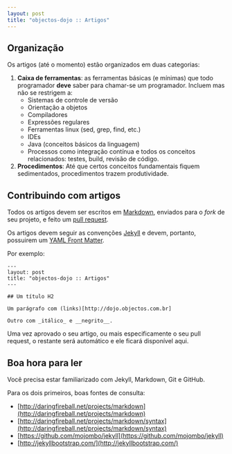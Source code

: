 ```yaml
---
layout: post
title: "objectos-dojo :: Artigos"
---
```


## Organização

Os artigos (até o momento) estão organizados em duas categorias:

1. __Caixa de ferramentas__: as ferramentas básicas (e mínimas) que todo programador **deve** saber para chamar-se um programador. Incluem mas não se restrigem a:
    - Sistemas de controle de versão
    - Orientação a objetos
    - Compiladores
    - Expressões regulares
    - Ferramentas linux (sed, grep, find, etc.)
    - IDEs
    - Java (conceitos básicos da linguagem)
    - Processos como integração contínua e todos os conceitos relacionados: testes, build, revisão de código.
2. __Procedimentos__: Até que certos conceitos fundamentais fiquem sedimentados, procedimentos trazem produtividade. 

## Contribuindo com artigos

Todos os artigos devem ser escritos em [Markdown](http://daringfireball.net/projects/markdown/), 
enviados para o _fork_ de seu projeto, e feito um [pull request](http://help.github.com/send-pull-requests/).

Os artigos devem seguir as convenções [Jekyll](http://help.github.com/send-pull-requests/) e devem,
portanto, possuirem um [YAML Front Matter](https://github.com/mojombo/jekyll/wiki/yaml-front-matter).

Por exemplo:

	---
	layout: post
	title: "objectos-dojo :: Artigos"
	---
	
	## Um título H2  
	
	Um parágrafo com (links)[http://dojo.objectos.com.br] 
	
	Outro com _itálico_ e __negrito__.
	
Uma vez aprovado o seu artigo, ou mais especificamente o seu pull request, 
o restante será automático e ele ficará disponível aqui.

## Boa hora para ler

Você precisa estar familiarizado com Jekyll, Markdown, Git e GitHub.

Para os dois primeiros, boas fontes de consulta:

- [http://daringfireball.net/projects/markdown](http://daringfireball.net/projects/markdown)
- [http://daringfireball.net/projects/markdown/syntax](http://daringfireball.net/projects/markdown/syntax)
- [https://github.com/mojombo/jekyll](https://github.com/mojombo/jekyll)
- [http://jekyllbootstrap.com/](http://jekyllbootstrap.com/)
	